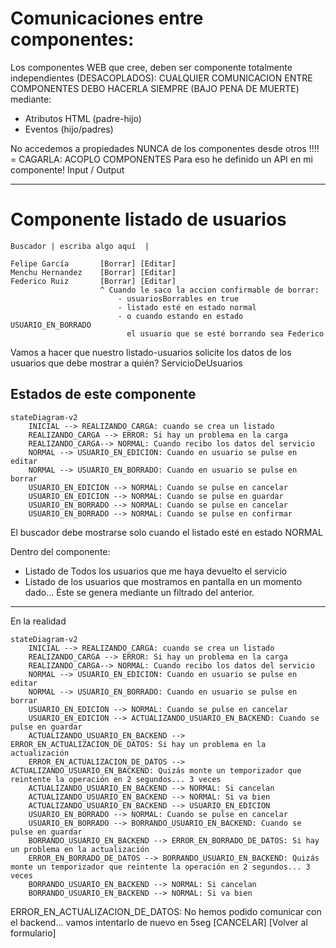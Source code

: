 # Comunicaciones entre componentes:

Los componentes WEB que cree, deben ser componente totalmente independientes (DESACOPLADOS):
CUALQUIER COMUNICACION ENTRE COMPONENTES DEBO HACERLA SIEMPRE (BAJO PENA DE MUERTE) mediante:
- Atributos HTML (padre-hijo)
- Eventos (hijo/padres)

No accedemos a propiedades NUNCA de los componentes desde otros !!!! = CAGARLA: ACOPLO COMPONENTES
Para eso he definido un API en mi componente! Input / Output

---

# Componente listado de usuarios

<listado-usuarios
    buscador="true"
    usuariosBorrables="true"
    usuariosEditables="true">
</listado-usuarios>

    Buscador | escriba algo aquí  |

    Felipe García       [Borrar] [Editar]
    Menchu Hernandez    [Borrar] [Editar]
    Federico Ruiz       [Borrar] [Editar]
                        ^ Cuando le saco la accion confirmable de borrar: 
                            - usuariosBorrables en true
                            - listado esté en estado normal
                            - o cuando estando en estado USUARIO_EN_BORRADO
                              el usuario que se esté borrando sea Federico 


Vamos a hacer que nuestro listado-usuarios solicite los datos de los usuarios que debe mostrar a quién? ServicioDeUsuarios

## Estados de este componente

```mermaid
stateDiagram-v2
    INICIAL --> REALIZANDO_CARGA: cuando se crea un listado
    REALIZANDO_CARGA --> ERROR: Si hay un problema en la carga
    REALIZANDO_CARGA--> NORMAL: Cuando recibo los datos del servicio
    NORMAL --> USUARIO_EN_EDICION: Cuando en usuario se pulse en editar
    NORMAL --> USUARIO_EN_BORRADO: Cuando en usuario se pulse en borrar
    USUARIO_EN_EDICION --> NORMAL: Cuando se pulse en cancelar
    USUARIO_EN_EDICION --> NORMAL: Cuando se pulse en guardar
    USUARIO_EN_BORRADO --> NORMAL: Cuando se pulse en cancelar
    USUARIO_EN_BORRADO --> NORMAL: Cuando se pulse en confirmar
```

El buscador debe mostrarse solo cuando el listado esté en estado NORMAL

Dentro del componente:
- Listado de Todos los usuarios que me haya devuelto el servicio
- Listado de los usuarios que mostramos en pantalla en un momento dado... Éste se genera mediante un filtrado del anterior.


---

En la realidad


```mermaid
stateDiagram-v2
    INICIAL --> REALIZANDO_CARGA: cuando se crea un listado
    REALIZANDO_CARGA --> ERROR: Si hay un problema en la carga
    REALIZANDO_CARGA--> NORMAL: Cuando recibo los datos del servicio
    NORMAL --> USUARIO_EN_EDICION: Cuando en usuario se pulse en editar
    NORMAL --> USUARIO_EN_BORRADO: Cuando en usuario se pulse en borrar
    USUARIO_EN_EDICION --> NORMAL: Cuando se pulse en cancelar
    USUARIO_EN_EDICION --> ACTUALIZANDO_USUARIO_EN_BACKEND: Cuando se pulse en guardar
    ACTUALIZANDO_USUARIO_EN_BACKEND --> ERROR_EN_ACTUALIZACION_DE_DATOS: Si hay un problema en la actualización
    ERROR_EN_ACTUALIZACION_DE_DATOS --> ACTUALIZANDO_USUARIO_EN_BACKEND: Quizás monte un temporizador que reintente la operación en 2 segundos... 3 veces
    ACTUALIZANDO_USUARIO_EN_BACKEND --> NORMAL: Si cancelan
    ACTUALIZANDO_USUARIO_EN_BACKEND --> NORMAL: Si va bien
    ACTUALIZANDO_USUARIO_EN_BACKEND --> USUARIO_EN_EDICION
    USUARIO_EN_BORRADO --> NORMAL: Cuando se pulse en cancelar
    USUARIO_EN_BORRADO --> BORRANDO_USUARIO_EN_BACKEND: Cuando se pulse en guardar
    BORRANDO_USUARIO_EN_BACKEND --> ERROR_EN_BORRADO_DE_DATOS: Si hay un problema en la actualización
    ERROR_EN_BORRADO_DE_DATOS --> BORRANDO_USUARIO_EN_BACKEND: Quizás monte un temporizador que reintente la operación en 2 segundos... 3 veces
    BORRANDO_USUARIO_EN_BACKEND --> NORMAL: Si cancelan
    BORRANDO_USUARIO_EN_BACKEND --> NORMAL: Si va bien

```

ERROR_EN_ACTUALIZACION_DE_DATOS:
    No hemos podido comunicar con el backend... vamos intentarlo de nuevo en 5seg [CANCELAR] [Volver al formulario]